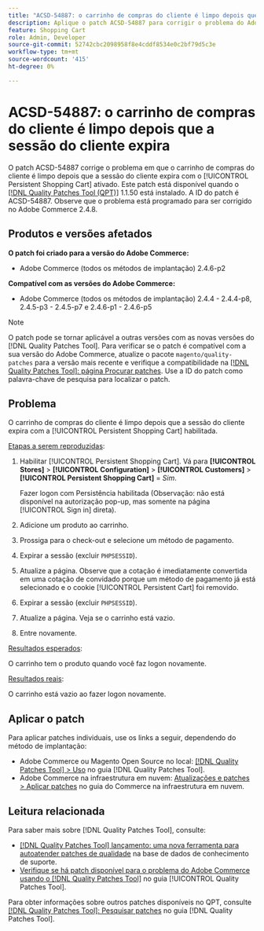 ```yaml
---
title: "ACSD-54887: o carrinho de compras do cliente é limpo depois que a sessão do cliente expira"
description: Aplique o patch ACSD-54887 para corrigir o problema do Adobe Commerce em que o carrinho de compras do cliente é limpo depois que a sessão do cliente expira com o [!UICONTROL Persistent Shopping Cart] ativado.
feature: Shopping Cart
role: Admin, Developer
source-git-commit: 52742cbc2098958f8e4cddf8534e0c2bf79d5c3e
workflow-type: tm+mt
source-wordcount: '415'
ht-degree: 0%

---
```



# ACSD-54887: o carrinho de compras do cliente é limpo depois que a sessão do cliente expira

O patch ACSD-54887 corrige o problema em que o carrinho de compras do cliente é limpo depois que a sessão do cliente expira com o [!UICONTROL Persistent Shopping Cart] ativado. Este patch está disponível quando o [[!DNL Quality Patches Tool (QPT)]](https://experienceleague.adobe.com/en/docs/commerce-knowledge-base/kb/announcements/commerce-announcements/magento-quality-patches-released-new-tool-to-self-serve-quality-patches) 1.1.50 está instalado. A ID do patch é ACSD-54887. Observe que o problema está programado para ser corrigido no Adobe Commerce 2.4.8.

## Produtos e versões afetados

**O patch foi criado para a versão do Adobe Commerce:**

* Adobe Commerce (todos os métodos de implantação) 2.4.6-p2

**Compatível com as versões do Adobe Commerce:**

* Adobe Commerce (todos os métodos de implantação) 2.4.4 - 2.4.4-p8, 2.4.5-p3 - 2.4.5-p7 e 2.4.6-p1 - 2.4.6-p5

>[!NOTE]
>
>O patch pode se tornar aplicável a outras versões com as novas versões do [!DNL Quality Patches Tool]. Para verificar se o patch é compatível com a sua versão do Adobe Commerce, atualize o pacote `magento/quality-patches` para a versão mais recente e verifique a compatibilidade na [[!DNL Quality Patches Tool]: página Procurar patches](https://experienceleague.adobe.com/tools/commerce-quality-patches/index.html). Use a ID do patch como palavra-chave de pesquisa para localizar o patch.

## Problema

O carrinho de compras do cliente é limpo depois que a sessão do cliente expira com a [!UICONTROL Persistent Shopping Cart] habilitada.

<u>Etapas a serem reproduzidas</u>:

1. Habilitar [!UICONTROL Persistent Shopping Cart]. Vá para **[!UICONTROL Stores]** > **[!UICONTROL Configuration]** > **[!UICONTROL Customers]** > **[!UICONTROL Persistent Shopping Cart]** = *Sim*.

   Fazer logon com Persistência habilitada (Observação: não está disponível na autorização pop-up, mas somente na página [!UICONTROL Sign in] direta).

1. Adicione um produto ao carrinho.
1. Prossiga para o check-out e selecione um método de pagamento.
1. Expirar a sessão (excluir `PHPSESSID`).
1. Atualize a página. Observe que a cotação é imediatamente convertida em uma cotação de convidado porque um método de pagamento já está selecionado e o cookie [!UICONTROL Persistent Cart] foi removido.
1. Expirar a sessão (excluir `PHPSESSID`).
1. Atualize a página. Veja se o carrinho está vazio.
1. Entre novamente.

<u>Resultados esperados</u>:

O carrinho tem o produto quando você faz logon novamente.

<u>Resultados reais</u>:

O carrinho está vazio ao fazer logon novamente.

## Aplicar o patch

Para aplicar patches individuais, use os links a seguir, dependendo do método de implantação:

* Adobe Commerce ou Magento Open Source no local: [[!DNL Quality Patches Tool] > Uso](https://experienceleague.adobe.com/docs/commerce-operations/tools/quality-patches-tool/usage.html) no guia [!DNL Quality Patches Tool].
* Adobe Commerce na infraestrutura em nuvem: [Atualizações e patches > Aplicar patches](https://experienceleague.adobe.com/docs/commerce-cloud-service/user-guide/develop/upgrade/apply-patches.html) no guia do Commerce na infraestrutura em nuvem.

## Leitura relacionada

Para saber mais sobre [!DNL Quality Patches Tool], consulte:

* [[!DNL Quality Patches Tool] lançamento: uma nova ferramenta para autoatender patches de qualidade](https://experienceleague.adobe.com/en/docs/commerce-knowledge-base/kb/announcements/commerce-announcements/magento-quality-patches-released-new-tool-to-self-serve-quality-patches) na base de dados de conhecimento de suporte.
* [Verifique se há patch disponível para o problema do Adobe Commerce usando o  [!DNL Quality Patches Tool]](/help/tools/quality-patches-tool/patches-available-in-qpt/check-patch-for-magento-issue-with-magento-quality-patches.md) no guia [!UICONTROL Quality Patches Tool].


Para obter informações sobre outros patches disponíveis no QPT, consulte [[!DNL Quality Patches Tool]: Pesquisar patches](https://experienceleague.adobe.com/tools/commerce-quality-patches/index.html) no guia [!DNL Quality Patches Tool].

